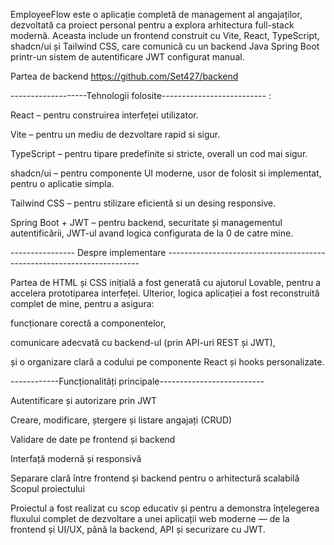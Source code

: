 


EmployeeFlow este o aplicație completă de management al angajaților, dezvoltată ca proiect personal pentru a explora arhitectura full-stack modernă.
Aceasta include un frontend construit cu Vite, React, TypeScript, shadcn/ui și Tailwind CSS, care comunică cu un backend Java Spring Boot printr-un sistem de autentificare JWT configurat manual.


Partea de backend https://github.com/Set427/backend

-------------------Tehnologii folosite-------------------------- : 

React – pentru construirea interfeței utilizator.

Vite – pentru un mediu de dezvoltare rapid si sigur.

TypeScript – pentru tipare predefinite si stricte, overall un cod mai sigur.

shadcn/ui – pentru componente UI moderne, usor de folosit si implementat, pentru o aplicatie simpla.

Tailwind CSS – pentru stilizare eficientă si un desing responsive.

Spring Boot + JWT – pentru backend, securitate și managementul autentificării, JWT-ul avand logica configurata de la 0 de catre mine.

---------------- Despre implementare -----------------------------------------------------------------------

Partea de HTML și CSS inițială a fost generată cu ajutorul Lovable, pentru a accelera prototiparea interfeței.
Ulterior, logica aplicației a fost reconstruită complet de mine, pentru a asigura:

funcționare corectă a componentelor,

comunicare adecvată cu backend-ul (prin API-uri REST și JWT),

și o organizare clară a codului pe componente React și hooks personalizate.

------------Funcționalități principale--------------------------

Autentificare și autorizare prin JWT

Creare, modificare, ștergere și listare angajați (CRUD)

Validare de date pe frontend și backend

Interfață modernă și responsivă

Separare clară între frontend și backend pentru o arhitectură scalabilă
Scopul proiectului

Proiectul a fost realizat cu scop educativ și pentru a demonstra înțelegerea fluxului complet de dezvoltare a unei aplicații web moderne — de la frontend și UI/UX, până la backend, API și securizare cu JWT.
